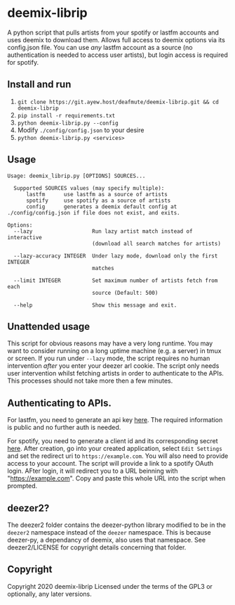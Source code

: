 # deemix-librip
A python script that pulls artists from your spotify or lastfm accounts and uses deemix to download them.
Allows full access to deemix options via its config.json file. 
You can use _any_ lastfm account as a source (no authentication is needed to access user artists), but login access is required for spotify.

## Install and run  
1. `git clone https://git.ayew.host/deafmute/deemix-librip.git && cd deemix-librip`
3. `pip install -r requirements.txt`
4. `python deemix-librip.py --config` 
5. Modify `./config/config.json` to your desire 
6. `python deemix-librip.py <services>`

## Usage
```
Usage: deemix_librip.py [OPTIONS] SOURCES...

  Supported SOURCES values (may specify multiple):  
      lastfm      use lastfm as a source of artists  
      spotify     use spotify as a source of artists 
      config      generates a deemix default config at ./config/config.json if file does not exist, and exits. 

Options:
  --lazy                   Run lazy artist match instead of interactive
                           (download all search matches for artists)

  --lazy-accuracy INTEGER  Under lazy mode, download only the first INTEGER
                           matches

  --limit INTEGER          Set maximum number of artists fetch from each
                           source (Default: 500)

  --help                   Show this message and exit.
```

## Unattended usage 
This script for obvious reasons may have a very long runtime. You may want to consider running on a long uptime machine (e.g. a server) in tmux or screen. If you run under `--lazy` mode, the script requires no human intervention _after_ you enter your deezer arl cookie. The script only needs user intervention whilst fetching artists in order to authenticate to the APIs. This processes should not take more then a few minutes.

## Authenticating to APIs. 
For lastfm, you need to generate an api key [here](https://secure.last.fm/login?next=/api/account/create). The required information is public and no further auth is needed. 

For spotify, you need to generate a client id and its corresponding secret [here](https://developer.spotify.com/dashboard/). After creation, go into your created application, select `Edit Settings` and set the redirect uri to `https://example.com`. You will also need to provide access to your account. The script will provide a link to a spotify OAuth login. AFter login, it will redirect you to a URL beinning with "https://example.com". Copy and paste this whole URL into the script when prompted.  

## deezer2?
The deezer2 folder contains the deezer-python library modified to be in the `deezer2` namespace instead of the `deezer` namespace. This is because deezer-py, a dependancy of deemix, also uses that namespace. See deezer2/LICENSE for copyright details concerning that folder. 

## Copyright 
Copyright 2020 deemix-librip
Licensed under the terms of the GPL3 or optionally, any later versions. 

